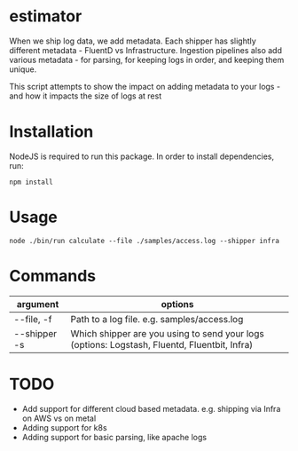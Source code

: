 estimator
=========
When we ship log data, we add metadata. Each shipper has slightly different metadata - FluentD vs Infrastructure. Ingestion pipelines also add various metadata - for parsing, for keeping logs in order, and keeping them unique.

This script attempts to show the impact on adding metadata to your logs - and how it impacts the size of logs at rest



# Installation
NodeJS is required to run this package. In order to install dependencies, run:
```
npm install
```

# Usage
<!-- usage -->
```
node ./bin/run calculate --file ./samples/access.log --shipper infra
```

# Commands
<!-- commands -->

argument | options
---------|-------------
--file, -f | Path to a log file. e.g. samples/access.log
--shipper -s | Which shipper are you using to send your logs (options: Logstash, Fluentd, Fluentbit, Infra)

# TODO
* Add support for different cloud based metadata. e.g. shipping via Infra on AWS vs on metal
* Adding support for k8s
* Adding support for basic parsing, like apache logs
